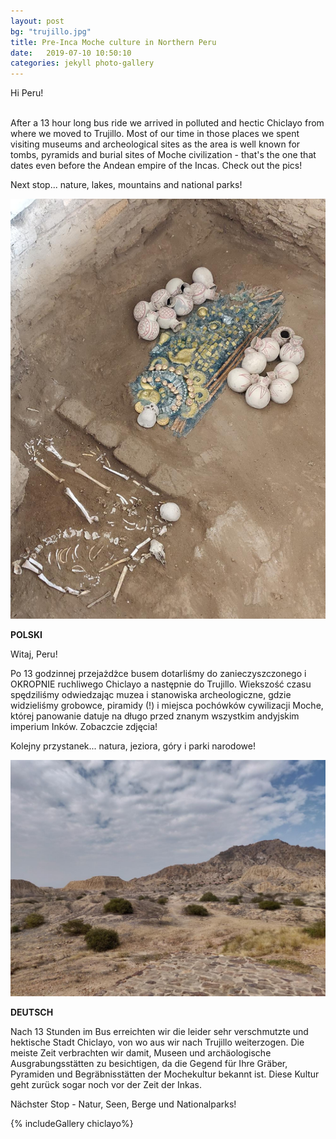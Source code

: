 ```yaml
---
layout: post
bg: "trujillo.jpg"
title: Pre-Inca Moche culture in Northern Peru
date:   2019-07-10 10:50:10 
categories: jekyll photo-gallery
---
```


Hi Peru! <br><br>
  
After a 13 hour long bus ride we arrived in polluted and hectic Chiclayo from where we moved to Trujillo. Most of our time in those places we spent visiting museums and archeological sites as the area is well known for tombs, pyramids and burial sites of Moche civilization - that's the one that dates even before the Andean empire of the Incas. Check out the pics!

Next stop... nature, lakes, mountains and national parks!

![Trujillo](/assets/images/posts/chiclayo/2.jpg)

<b>POLSKI</b>

Witaj, Peru!

Po 13 godzinnej przejażdżce busem dotarliśmy do zanieczyszczonego i OKROPNIE ruchliwego Chiclayo a następnie do Trujillo. Wiekszość czasu spędziliśmy odwiedzając muzea i stanowiska archeologiczne, gdzie widzieliśmy grobowce, piramidy (!) i miejsca pochówków cywilizacji Moche, której panowanie datuje na długo przed znanym wszystkim andyjskim imperium Inków. Zobaczcie zdjęcia!

Kolejny przystanek... natura, jeziora, góry i parki narodowe!

![Trujillo](/assets/images/posts/chiclayo/4.jpg)

<b>DEUTSCH</b>

Nach 13 Stunden im Bus erreichten wir die leider sehr verschmutzte und hektische Stadt Chiclayo, von wo aus wir nach Trujillo weiterzogen. Die meiste Zeit verbrachten wir damit, Museen und archäologische Ausgrabungsstätten zu besichtigen, da die Gegend für Ihre Gräber, Pyramiden und Begräbnisstätten der Mochekultur bekannt ist. Diese Kultur geht zurück sogar noch vor der Zeit der Inkas. 

Nächster Stop - Natur, Seen, Berge und Nationalparks!


{% includeGallery chiclayo%}